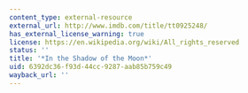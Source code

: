 ```yaml
---
content_type: external-resource
external_url: http://www.imdb.com/title/tt0925248/
has_external_license_warning: true
license: https://en.wikipedia.org/wiki/All_rights_reserved
status: ''
title: '*In the Shadow of the Moon*'
uid: 6392dc36-f93d-44cc-9287-aab85b759c49
wayback_url: ''
---
```

